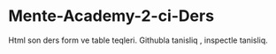 # Mente-Academy-2-ci-Ders
Html son ders  form ve table teqleri. Githubla tanisliq , inspectle tanisliq.
